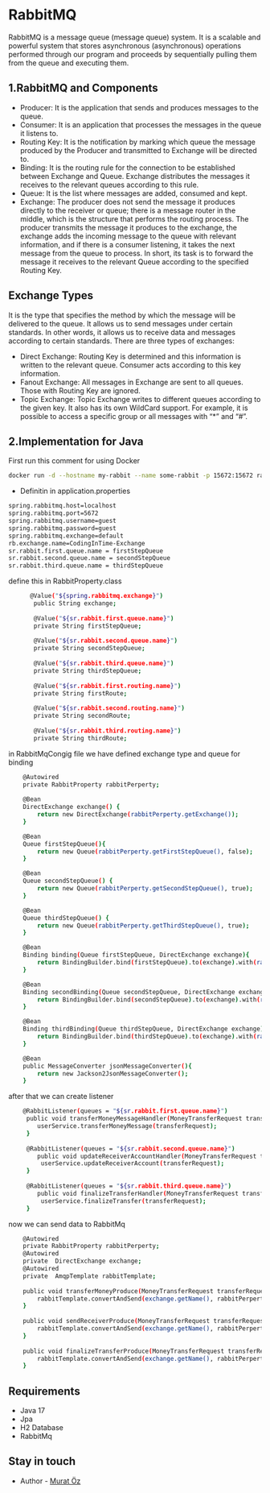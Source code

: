 
# RabbitMQ

RabbitMQ is a message queue (message queue) system. It is a scalable and powerful system that stores asynchronous (asynchronous) operations performed through our program and proceeds by sequentially pulling them from the queue and executing them.
 
## 1.RabbitMQ and Components
 - Producer: It is the application that sends and produces messages to the queue.
 - Consumer: It is an application that processes the messages in the queue it listens to.
 - Routing Key: It is the notification by marking which queue the message produced by the Producer and transmitted to Exchange will be directed to.
 - Binding: It is the routing rule for the connection to be established between Exchange and Queue. Exchange distributes the messages it receives to the relevant queues according to this rule.
 - Queue: It is the list where messages are added, consumed and kept.
 - Exchange: The producer does not send the message it produces directly to the receiver or queue; there is a message router in the middle, which is the structure that performs the routing process. The producer transmits the message it produces to the exchange, the exchange adds the incoming message to the queue with relevant information, and if there is a consumer listening, it takes the next message from the queue to process. In short, its task is to forward the message it receives to the relevant Queue according to the specified Routing Key.
 
## Exchange Types
It is the type that specifies the method by which the message will be delivered to the queue. 
It allows us to send messages under certain standards. In other words, it allows us to receive data and messages according to certain standards. There are three types of exchanges:
- Direct Exchange: Routing Key is determined and this information is written to the relevant queue. Consumer acts according to this key information.
- Fanout Exchange: All messages in Exchange are sent to all queues. Those with Routing Key are ignored.
- Topic Exchange: Topic Exchange writes to different queues according to the given key. It also has its own WildCard support. For example, it is possible to access a specific group or all messages with “*” and “#”.

## 2.Implementation for Java
First run this comment for using Docker 

```bash
docker run -d --hostname my-rabbit --name some-rabbit -p 15672:15672 rabbitmq:3
```

* Definitin in application.properties

```bash
spring.rabbitmq.host=localhost
spring.rabbitmq.port=5672
spring.rabbitmq.username=guest
spring.rabbitmq.password=guest
spring.rabbitmq.exchange=default
rb.exchange.name=CodingInTime-Exchange
sr.rabbit.first.queue.name = firstStepQueue
sr.rabbit.second.queue.name = secondStepQueue
sr.rabbit.third.queue.name = thirdStepQueue
```

define this in RabbitProperty.class


```bash
      @Value("${spring.rabbitmq.exchange}")
	   public String exchange;
	   
	   @Value("${sr.rabbit.first.queue.name}")
	   private String firstStepQueue;
	   
	   @Value("${sr.rabbit.second.queue.name}")
	   private String secondStepQueue;
	   
	   @Value("${sr.rabbit.third.queue.name}")
	   private String thirdStepQueue;
	   
	   @Value("${sr.rabbit.first.routing.name}")
	   private String firstRoute;
	   
	   @Value("${sr.rabbit.second.routing.name}")
	   private String secondRoute;
	   
	   @Value("${sr.rabbit.third.routing.name}")
	   private String thirdRoute;
```

in RabbitMqCongig file we have defined exchange type and queue for binding


```bash
    @Autowired
	private RabbitProperty rabbitPerperty;
   
    @Bean
    DirectExchange exchange() {
        return new DirectExchange(rabbitPerperty.getExchange());
    }

    @Bean
    Queue firstStepQueue(){
        return new Queue(rabbitPerperty.getFirstStepQueue(), false);
    }

    @Bean
    Queue secondStepQueue() {
        return new Queue(rabbitPerperty.getSecondStepQueue(), true);
    }

    @Bean
    Queue thirdStepQueue() {
        return new Queue(rabbitPerperty.getThirdStepQueue(), true);
    }

    @Bean
    Binding binding(Queue firstStepQueue, DirectExchange exchange){
        return BindingBuilder.bind(firstStepQueue).to(exchange).with(rabbitPerperty.getFirstRoute());
    }

    @Bean
    Binding secondBinding(Queue secondStepQueue, DirectExchange exchange){
        return BindingBuilder.bind(secondStepQueue).to(exchange).with(rabbitPerperty.getSecondRoute());
    }

    @Bean
    Binding thirdBinding(Queue thirdStepQueue, DirectExchange exchange){
        return BindingBuilder.bind(thirdStepQueue).to(exchange).with(rabbitPerperty.getThirdRoute());
    }

    @Bean
    public MessageConverter jsonMessageConverter(){
        return new Jackson2JsonMessageConverter();
    }
```
after that we can create listener


```bash
    @RabbitListener(queues = "${sr.rabbit.first.queue.name}")
     public void transferMoneyMessageHandler(MoneyTransferRequest transferRequest) {
        userService.transferMoneyMessage(transferRequest);
     }
	
	 @RabbitListener(queues = "${sr.rabbit.second.queue.name}")
	    public void updateReceiverAccountHandler(MoneyTransferRequest transferRequest) {
		 userService.updateReceiverAccount(transferRequest);
	 }
	 
	 @RabbitListener(queues = "${sr.rabbit.third.queue.name}")
	    public void finalizeTransferHandler(MoneyTransferRequest transferRequest) {
		 userService.finalizeTransfer(transferRequest);
	 }
```

now we can send data to RabbitMq

```bash
    @Autowired
	private RabbitProperty rabbitPerperty;
	@Autowired
	private  DirectExchange exchange;
	@Autowired
    private  AmqpTemplate rabbitTemplate;
    
	public void transferMoneyProduce(MoneyTransferRequest transferRequest){
        rabbitTemplate.convertAndSend(exchange.getName(), rabbitPerperty.getFirstRoute(), transferRequest);
    }
 
	public void sendReceiverProduce(MoneyTransferRequest transferRequest) {
        rabbitTemplate.convertAndSend(exchange.getName(), rabbitPerperty.getSecondRoute(), transferRequest);
	}
	
	public void finalizeTransferProduce(MoneyTransferRequest transferRequest) {
        rabbitTemplate.convertAndSend(exchange.getName(), rabbitPerperty.getThirdRoute(), transferRequest);
	}
```

## Requirements
- Java 17
- Jpa
- H2 Database
- RabbitMq

 
## Stay in touch

- Author - [Murat Öz](https://www.linkedin.com/in/murat-%C3%B6z-781a45135?originalSubdomain=tr)



